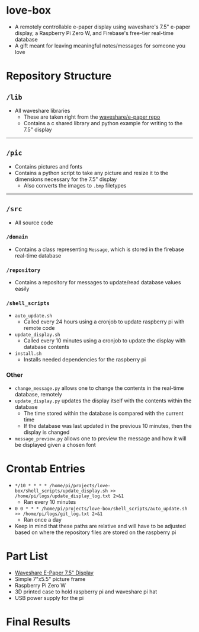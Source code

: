 # love-box

- A remotely controllable e-paper display using waveshare's 7.5" e-paper display, a Raspberry Pi Zero W, and Firebase's free-tier real-time database
- A gift meant for leaving meaningful notes/messages for someone you love

# Repository Structure

## `/lib`

- All waveshare libraries
  - These are taken right from the [waveshare/e-paper repo](https://github.com/waveshare/e-Paper)
  - Contains a c shared library and python example for writing to the 7.5" display

---

## `/pic`

- Contains pictures and fonts
- Contains a python script to take any picture and resize it to the dimensions necessary for the 7.5" display
  - Also converts the images to `.bmp` filetypes

---

## `/src`

- All source code

### `/domain`

- Contains a class representing `Message`, which is stored in the firebase real-time database

### `/repository`

- Contains a repository for messages to update/read database values easily

### `/shell_scripts`

- `auto_update.sh`
  - Called every 24 hours using a cronjob to update raspberry pi with remote code
- `update_display.sh`
  - Called every 10 minutes using a cronjob to update the display with database contents
- `install.sh`
  - Installs needed dependencies for the raspberry pi

### Other

- `change_message.py` allows one to change the contents in the real-time database, remotely
- `update_display.py` updates the display itself with the contents within the database
  - The time stored within the database is compared with the current time
  - If the database was last updated in the previous 10 minutes, then the display is changed
- `message_preview.py` allows one to preview the message and how it will be displayed given a chosen font

# Crontab Entries

- `*/10 * * * * /home/pi/projects/love-box/shell_scripts/update_display.sh >> /home/pi/logs/update_display_log.txt 2>&1`
  - Ran every 10 minutes
- `0 0 * * * /home/pi/projects/love-box/shell_scripts/auto_update.sh >> /home/pi/logs/git_log.txt 2>&1`
  - Ran once a day
- Keep in mind that these paths are relative and will have to be adjusted based on where the repository files are stored on the raspberry pi

# Part List

- [Waveshare E-Paper 7.5" Display](https://www.waveshare.com/7.5inch-e-paper-hat.htm)
- Simple 7"x5.5" picture frame
- Raspberry Pi Zero W
- 3D printed case to hold raspberry pi and waveshare pi hat
- USB power supply for the pi

# Final Results
